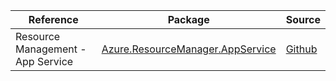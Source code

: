 | Reference | Package | Source |
|---|---|---|
|Resource Management - App Service|[Azure.ResourceManager.AppService](https://www.nuget.org/packages/Azure.ResourceManager.AppService)|[Github](https://github.com/Azure/azure-sdk-for-net/blob/main/sdk/websites/Azure.ResourceManager.AppService)|
